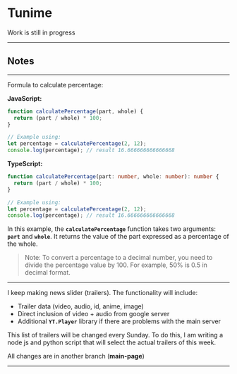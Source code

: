 # Tunime

Work is still in progress

___

## Notes

___

Formula to calculate percentage:

**JavaScript:**
```js
function calculatePercentage(part, whole) {
  return (part / whole) * 100;
}

// Example using:
let percentage = calculatePercentage(2, 12);
console.log(percentage); // result 16.666666666666668
```

**TypeScript:**
```ts
function calculatePercentage(part: number, whole: number): number {
  return (part / whole) * 100;
}

// Example using:
let percentage = calculatePercentage(2, 12);
console.log(percentage); // result 16.666666666666668
```

In this example, the **`calculatePercentage`** function takes two arguments: **`part`** and **`whole`**. It returns the value of the part expressed as a percentage of the whole.

>Note: To convert a percentage to a decimal number, you need to divide the percentage value by 100. For example, 50% is 0.5 in decimal format.

___

I keep making news slider (trailers). The functionality will include:

- Trailer data (video, audio, id, anime, image)
- Direct inclusion of video + audio from google server
- Additional **`YT.Player`** library if there are problems with the main server

This list of trailers will be changed every Sunday. To do this, I am writing a node js and python script that will select the actual trailers of this week.

All changes are in another branch (**main-page**)
___